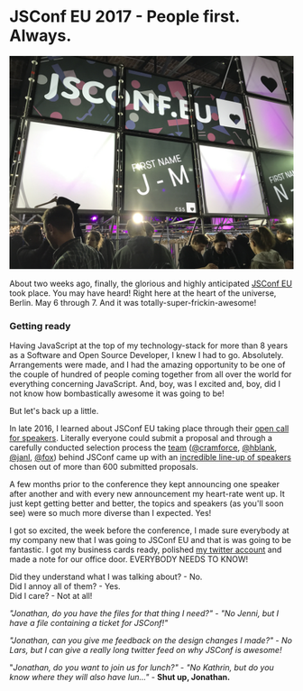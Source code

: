 # JSConf EU 2017 - People first. Always.

<p align="center">
  <img width="800" src="img/0_banner.JPG">
</p>

About two weeks ago, finally, the glorious and highly anticipated [JSConf EU](http://2017.jsconf.eu/) took place. You may have heard! Right here at the heart of the universe, Berlin. May 6 through 7. And it was totally-super-frickin-awesome!

### Getting ready

Having JavaScript at the top of my technology-stack for more than 8 years as a Software and Open Source Developer, I knew I had to go. Absolutely. Arrangements were made, and I had the amazing opportunity to be one of the couple of hundred of people coming together from all over the world for everything concerning JavaScript. And, boy, was I excited and, boy, did I not know how bombastically awesome it was going to be!

But let's back up a little.

In late 2016, I learned about JSConf EU taking place through their [open call for speakers](http://2017.jsconf.eu/call-for-speakers/). Literally everyone could submit a proposal and through a carefully conducted selection process the [team](http://2017.jsconf.eu/about/) ([@cramforce](https://twitter.com/cramforce), [@hblank](https://twitter.com/hblank), [@janl](https://twitter.com/janl), [@fox](https://twitter.com/fox)) behind JSConf came up with an [incredible line-up of speakers](http://2017.jsconf.eu/speakers/) chosen out of more than 600 submitted proposals.

A few months prior to the conference they kept announcing one speaker after another and with every new announcement my heart-rate went up. It just kept getting better and better, the topics and speakers (as you'll soon see) were so much more diverse than I expected. Yes!

I got so excited, the week before the conference, I made sure everybody at my company new that I was going to JSConf EU and that is was going to be fantastic. I got my business cards ready, polished [my twitter account](https://twitter.com/jonathangrupp) and made a note for our office door. EVERYBODY NEEDS TO KNOW!

Did they understand what I was talking about? - No.  
Did I annoy all of them? - Yes.  
Did I care? - Not at all!

*"Jonathan, do you have the files for that thing I need?"* - *"No Jenni, but I have a file containing a ticket for JSConf!"*

*"Jonathan, can you give me feedback on the design changes I made?"* - *No Lars, but I can give a really long twitter feed on why JSConf is awesome!*

"*Jonathan, do you want to join us for lunch?"* - *"No Kathrin, but do you know where they will also have lun..."* - **Shut up, Jonathan.**
